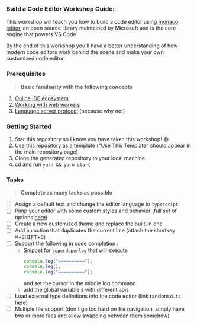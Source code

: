 ### Build a Code Editor Workshop Guide:

This workshop will teach you how to build a code editor using [monaco editor](https://microsoft.github.io/monaco-editor/), an open source library maintained by Microsoft and is the core engine that powers VS Code
 
 By the end of this workshop you'll have a better understanding of how modern code editors work behind the scene and make your own customized code editor

### Prerequisites
> **Basic familiarity with the following concepts**
 1. [Online IDE ecosystem](https://www.dlvhdr.me/posts/online-ides-ecosystem)
 1. [Working with web workers](https://developer.mozilla.org/en-US/docs/Web/API/Web_Workers_API/Using_web_workers)
 2. [Language server protocol](https://microsoft.github.io/language-server-protocol/) (because why not)

### Getting Started
  1. Star this repository so I know you have taken this workshop! 😄
  2. Use this repository as a template ("Use This Template" should appear in the main repository page)
  3. Clone the generated repository to your local machine
  4. cd and run `yarn && yarn start`

### Tasks
> **Complete as many tasks as possible**
  - [ ] Assign a default text and change the editor language to `typescript`
  - [ ] Pimp your editor with some custom styles and behavior (full set of options [here](https://microsoft.github.io/monaco-editor/api/interfaces/monaco.editor.IStandaloneEditorConstructionOptions.html))
  - [ ] Create a new customized theme and replace the built-in one
  - [ ] Add an action that duplicates the current line (attach the shortkey <kbd>⌘</kbd>+<kbd>SHIFT</kbd>+<kbd>D</kbd>)
  - [ ] Support the following in code completion :
     * Snippet for `superduperlog` that will execute
       ```js
       console.log("==========");
       console.log();
       console.log("==========");
       ```
       and set the cursor in the middle log command
     * add the global variable `$` with different apis
  - [ ] Load external type definitions into the code editor (link random `d.ts` here)
  - [ ] Multiple file support (don't go too hard on file navigation, simply have two or more files and allow swapping between them somehow)
